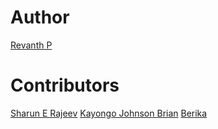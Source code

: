 # Author
[Revanth P](https://github.com/revnth)

# Contributors
[Sharun E Rajeev](https://github.com/sharunerajeev)
[Kayongo Johnson Brian](https://github.com/kaybrian)
[Berika](https://github.com/berikasener)